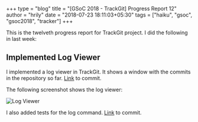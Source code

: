 +++
type = "blog"
title = "[GSoC 2018 - TrackGit] Progress Report 12"
author = "hrily"
date = "2018-07-23 18:11:03+05:30"
tags = ["haiku", "gsoc", "gsoc2018", "tracker"]
+++

This is the twelveth progress report for TrackGit project. I did the following in last week:

## Implemented Log Viewer

I implemented a log viewer in TrackGit. It shows a window with the commits in  the repository so far. [Link](https://github.com/Hrily/TrackGit/commit/012a47617d78bd8a8eddfd8386e2b454cf03a2d3) to commit.

The following screenshot shows the log viewer:

![Log Viewer](/files/blog/hrily/Log.jpg)

I also added tests for the log command. [Link](https://github.com/Hrily/TrackGit/commit/581c731134ce0dd70dca46778fc2ed1f6e1ba11d) to commit.
